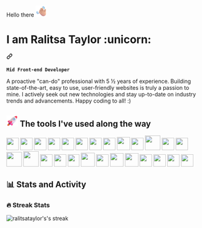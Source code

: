 
<div>Hello there <img src="https://github.com/Tarikul-Islam-Anik/tarikul-islam-anik/blob/main/assets/images/Waving%20Hand%20Medium-Light%20Skin%20Tone.png" width="29px" style="max-width: 100%;"><h1 class="heading-element" dir="auto">I am Ralitsa Taylor :unicorn:</h1><svg class="octicon octicon-link" viewBox="0 0 16 16" version="1.1" width="16" height="16" aria-hidden="true"><path d="m7.775 3.275 1.25-1.25a3.5 3.5 0 1 1 4.95 4.95l-2.5 2.5a3.5 3.5 0 0 1-4.95 0 .751.751 0 0 1 .018-1.042.751.751 0 0 1 1.042-.018 1.998 1.998 0 0 0 2.83 0l2.5-2.5a2.002 2.002 0 0 0-2.83-2.83l-1.25 1.25a.751.751 0 0 1-1.042-.018.751.751 0 0 1-.018-1.042Zm-4.69 9.64a1.998 1.998 0 0 0 2.83 0l1.25-1.25a.751.751 0 0 1 1.042.018.751.751 0 0 1 .018 1.042l-1.25 1.25a3.5 3.5 0 1 1-4.95-4.95l2.5-2.5a3.5 3.5 0 0 1 4.95 0 .751.751 0 0 1-.018 1.042.751.751 0 0 1-1.042.018 1.998 1.998 0 0 0-2.83 0l-2.5 2.5a1.998 1.998 0 0 0 0 2.83Z"></path></svg></div>

**`Mid Front-end Developer`**

<p>A proactive "can-do" professional with 5 &frac12; years of experience. Building state-of-the-art, easy to use, user-friendly websites is truly a passion to mine. I actively seek out new technologies and stay up-to-date on industry trends and advancements. Happy coding to all! :)</p>

<h2> <img src="https://raw.githubusercontent.com/Tarikul-Islam-Anik/tarikul-islam-anik/main/assets/images/Rocket.png" width="30" style="max-width: 100%;"> The tools I've used along the way</h2>
<p align="left">
  <img src="https://cdn.jsdelivr.net/gh/devicons/devicon@latest/icons/vscode/vscode-original.svg" width="32" height="32" loading="lazy">
  <img src="https://cdn.jsdelivr.net/gh/devicons/devicon@latest/icons/webstorm/webstorm-original.svg" width="32" height="32" loading="lazy">
  <img src="https://cdn.jsdelivr.net/gh/devicons/devicon@latest/icons/html5/html5-original.svg" width="32" height="32" loading="lazy">
  <img src="https://cdn.jsdelivr.net/gh/devicons/devicon@latest/icons/css3/css3-original.svg" width="32" height="32" loading="lazy">
  <img src="https://cdn.jsdelivr.net/gh/devicons/devicon@latest/icons/sass/sass-original.svg" width="32" height="32" loading="lazy">
  <img src="https://cdn.jsdelivr.net/gh/devicons/devicon@latest/icons/tailwindcss/tailwindcss-original.svg" width="32" height="32" loading="lazy">
  <img src="https://cdn.jsdelivr.net/gh/devicons/devicon@latest/icons/javascript/javascript-original.svg" width="32" height="32" loading="lazy">
  <img src="https://cdn.jsdelivr.net/gh/devicons/devicon@latest/icons/jquery/jquery-original.svg" width="32" height="32" loading="lazy">
  <img src="https://cdn.jsdelivr.net/gh/devicons/devicon@latest/icons/bootstrap/bootstrap-original.svg" width="34" height="34" loading="lazy">
  <img src="https://cdn.jsdelivr.net/gh/devicons/devicon@latest/icons/git/git-original.svg" width="32" height="32" loading="lazy">
  <img src="https://cdn.jsdelivr.net/gh/devicons/devicon@latest/icons/gulp/gulp-plain.svg" width="40" height="38" loading="lazy">
  <img src="https://cdn.jsdelivr.net/gh/devicons/devicon@latest/icons/vuejs/vuejs-original.svg" width="32" height="32" loading="lazy">
  <img src="https://cdn.jsdelivr.net/gh/devicons/devicon@latest/icons/typescript/typescript-original.svg" width="32" height="32" loading="lazy">
  <img src="https://cdn.jsdelivr.net/gh/devicons/devicon@latest/icons/graphql/graphql-plain.svg" width="40" height="38" loading="lazy">
  <img src="https://cdn.jsdelivr.net/gh/devicons/devicon@latest/icons/docker/docker-plain-wordmark.svg" width="40" height="40" loading="lazy">
  <img src="https://cdn.jsdelivr.net/gh/devicons/devicon@latest/icons/nodejs/nodejs-original.svg" width="32" height="32" loading="lazy">
  <img src="https://cdn.jsdelivr.net/gh/devicons/devicon@latest/icons/python/python-original.svg" width="32" height="32" loading="lazy">
  <img src="https://cdn.jsdelivr.net/gh/devicons/devicon@latest/icons/mongodb/mongodb-original.svg" width="30" height="32" loading="lazy">
  <img src="https://cdn.jsdelivr.net/gh/devicons/devicon@latest/icons/mongoose/mongoose-original-wordmark.svg" width="36" height="36" loading="lazy">
  <img src="https://cdn.jsdelivr.net/gh/devicons/devicon@latest/icons/postman/postman-original.svg" width="32" height="32" loading="lazy">
  <img src="https://cdn.jsdelivr.net/gh/devicons/devicon@latest/icons/firebase/firebase-original.svg" width="35" height="35" loading="lazy">
  <img src="https://cdn.jsdelivr.net/gh/devicons/devicon@latest/icons/netlify/netlify-original.svg" width="35" height="35" loading="lazy">
  <img src="https://cdn.jsdelivr.net/gh/devicons/devicon@latest/icons/figma/figma-original.svg" width="32" height="32" loading="lazy">
  <img src="https://cdn.jsdelivr.net/gh/devicons/devicon@latest/icons/photoshop/photoshop-original.svg" width="32" height="32" loading="lazy">
  <img src="https://cdn.jsdelivr.net/gh/devicons/devicon@latest/icons/xd/xd-original.svg" width="32" height="32" loading="lazy">
  <img src="https://cdn.jsdelivr.net/gh/devicons/devicon@latest/icons/jira/jira-original.svg" width="32" height="32" loading="lazy">
</p>  

<h2>📊 Stats and Activity</h2>
  <h3>🔥 Streak Stats</h3>
  <!-- GitHub Readme Streak Stats - https://github.com/ralitsataylor/github-readme-streak-stats -->
<p>
  <!-- Use https://streak-stats.demolab.com or self-host with your own Vercel app - visit https://git.io/streak-stats for instructions -->
  <img title="🔥 Get streak stats for your profile at git.io/streak-stats" alt="ralitsataylor's's streak" src="https://github-readme-streak-stats-eight.vercel.app/?user=ralitsataylor&theme=jolly&hide_border=true&short_numbers=true"/>
</p>


    
          
          
